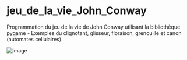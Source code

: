 # jeu_de_la_vie_John_Conway
Programmation du jeu de la vie de John Conway utilisant la bibliothèque pygame - Exemples du clignotant, glisseur, floraison, grenouille et canon (automates cellulaires). 

![image](https://user-images.githubusercontent.com/46868436/188279772-69e1992f-16c6-463b-8715-98a40e818918.png)
